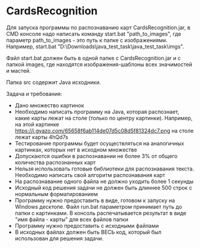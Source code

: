 # CardsRecognition

Для запуска программы по распознаванию карт CardsRecognition.jar, в CMD консоле надо написать команду start.bat "path_to_images", где параметр path_to_images - это путь к папке с изображениями.
Например, start.bat "D:\\Downloads\\java_test_task\\java_test_task\\imgs".

Файл start.bat должен быть в одной папке с CardsRecognition.jar и с папкой images, где находятся изображения-шаблоны всех значимостей и мастей.

Папка src содержит Java исходники.



Задача и требования:

- Дано множество картинок
- Необходимо написать программу на Java, которая распознает, какие карты лежат на столе (только по центру картинки). Например, на этой картинке https://i.gyazo.com/65658f6ab114de07d5c08d5f81324dc7.png на столе лежат карты 4hQd7s
- Тестирование программы будет осуществляться на аналогичных картинках, которых нет в исходном множестве
- Допускаются ошибки в распознавании не более 3% от общего количества распознанных карт
- Нельзя использовать готовые библиотеки для распознавания текста. Необходимо написать свой алгоритм распознавания карт
- На распознавание одного файла не должно уходить более 1 секунды
- Исходный код решения задачи не должен быть длиннее 500 строк с нормальным форматированием
- Программу нужно предоставить в виде, готовом к запуску на Windows десктопе. Файл run.bat параметром принимает путь до папки с картинками. В консоль распечатывается результат в виде "имя файла - карты" для всех файлов папки
- Программу нужно предоставить с исходными файлами
- В исходных файлах должен быть ВЕСЬ код, который был использован для решения задачи.
